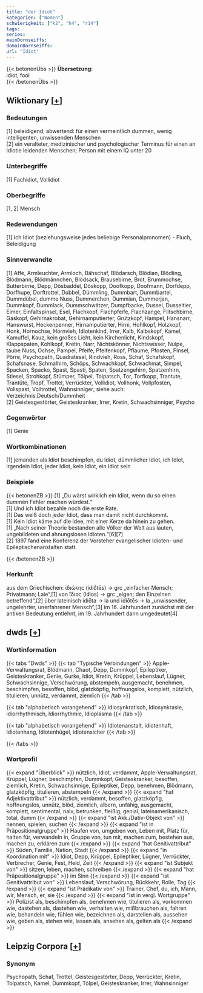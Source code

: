 ```yaml
---
title: "der Idiot"
kategorien: ["Nomen"]
schwierigkeit: ["k2", "h4", "r14"]
tags:
series:
mainDornseiffs:
domainDornseiffs:
url: "Idiot"
---
```


{{< betonenÜbs >}}
**Übersetzung:**  
idiot, fool  
{{< /betonenÜbs >}}

## Wiktionary [[+](https://de.wiktionary.org/wiki/Idiot)]

### Bedeutungen
[1] beleidigend, abwertend: für einen vermeintlich dummen, wenig intelligenten, unwissenden Menschen  
[2] ein veralteter, medizinischer und psychologischer Terminus für einen an Idiotie leidenden Menschen; Person mit einem IQ unter 20  

### Unterbegriffe
[1] Fachidiot, Vollidiot  

### Oberbegriffe
[1, 2] Mensch  

### Redewendungen
[1] Ich Idiot (beziehungsweise jedes beliebige Personalpronomen) - Fluch, Beleidigung  

### Sinnverwandte
[1] Affe, Armleuchter, Armloch, Bähschaf, Blödarsch, Blödian, Blödling, Blödmann, Blödmännchen, Blödsack, Brausebirne, Brot, Brummochse, Butterbirne, Depp, Dösbaddel, Döskopp, Doofkopp, Doofmann, Dorfdepp, Dorfhupe, Dorftrottel, Dubbel, Dümmling, Dummbart, Dummbartel, Dummdübel, dumme Nuss, Dummerchen, Dummian, Dummerjan, Dummkopf, Dummlack, Dummschwätzer, Dumpfbacke, Dussel, Dusseltier, Eimer, Einfaltspinsel, Esel, Flachkopf, Flachpfeife, Flachzange, Flitschbirne, Gaskopf, Gehirnakrobat, Gehirnamputierter, Grützkopf, Hampel, Hansnarr, Hanswurst, Heckenpenner, Hirnamputierter, Hirni, Hohlkopf, Holzkopf, Honk, Hornochse, Hornvieh, Idiotenkind, Irrer, Kalb, Kalbskopf, Kamel, Kamuffel, Kauz, kein großes Licht, kein Kirchenlicht, Kindskopf, Klappspaten, Kohlkopf, Kretin, Narr, Nichtskönner, Nichtswisser, Nulpe, taube Nuss, Ochse, Pampel, Pfeife, Pfeifenkopf, Pflaume, Pfosten, Pinsel, Pörre, Psychopath, Quadratesel, Rindvieh, Ross, Schaf, Schafskopf, Schafsnase, Schmalhirn, Schöps, Schwachkopf, Schwachmat, Simpel, Spacken, Spacko, Spast, Spasti, Spaten, Spatzengehirn, Spatzenhirn, Stiesel, Strohkopf, Stümper, Tölpel, Tolpatsch, Tor, Torfkopp, Trantute, Trantüte, Tropf, Trottel, Verrückter, Vollidiot, Vollhonk, Vollpfosten, Vollspast, Volltrottel, Wahnsinniger; siehe auch: Verzeichnis:Deutsch/Dummheit  
[2] Geistesgestörter, Geisteskranker, Irrer, Kretin, Schwachsinniger, Psycho  

### Gegenwörter
[1] Genie  

### Wortkombinationen
[1] jemanden als Idiot beschimpfen, du Idiot, dümmlicher Idiot, ich Idiot, irgendein Idiot, jeder Idiot, kein Idiot, ein Idiot sein  

### Beispiele
{{< betonenZB >}}
[1] „Du wärst wirklich ein Idiot, wenn du so einen dummen Fehler machen würdest.“  
[1] Und ich Idiot bezahle noch die erste Rate.  
[1] Das weiß doch jeder Idiot, dass man damit nicht durchkommt.  
[1] Kein Idiot käme auf die Idee, mit einer Kerze da hinein zu gehen.  
[1] „Nach seiner Theorie bestanden alle Völker der Welt aus lauten, ungebildeten und ahnungslosen Idioten.“[6][7]  
[2] 1897 fand eine Konferenz der Vorsteher evangelischer Idioten- und Epileptischenanstalten statt.  

{{< /betonenZB >}}
### Herkunft
aus dem Griechischen: ἰδιώτης (idiṓtēs) → grc  „einfacher Mensch; Privatmann; Laie“,[1] von ἴδιος (idios) → grc „eigen; den Einzelnen betreffend“,[2] über lateinisch idiōta → la und idiōtēs → la „unwissender, ungelehrter, unerfahrener Mensch“,[3] im 16. Jahrhundert zunächst mit der antiken Bedeutung entlehnt,  im 19.  Jahrhundert dann umgedeutet[4]  



## dwds [[+](https://www.dwds.de/wb/Idiot)]

### Wortinformation
{{< tabs "Dwds" >}}
{{< tab "Typische Verbindungen" >}}
Apple-Verwaltungsrat, Blödmann, Chaot, Depp, Dummkopf, Epileptiker, Geisteskranker, Genie, Gurke, Idiot, Kretin, Krüppel, Lebenslauf, Lügner, Schwachsinnige, Verschwörung, abstempeln, ausgemacht, benehmen, beschimpfen, besoffen, blöd, glatzköpfig, hoffnungslos, komplett, nützlich, titulieren, unnütz, verdammt, ziemlich
{{< /tab >}}

{{< tab "alphabetisch vorangehend" >}}
idiosynkratisch, Idiosynkrasie, idiorrhythmisch, Idiorrhythmie, Idioplasma
{{< /tab >}}

{{< tab "alphabetisch vorangehend" >}}
Idiotenanstalt, idiotenhaft, Idiotenhang, Idiotenhügel, idiotensicher
{{< /tab >}}

{{< /tabs >}}

### Wortprofil
{{< expand "Überblick" >}} nützlich, Idiot, verdammt, Apple-Verwaltungsrat, Krüppel, Lügner, beschimpfen, Dummkopf, Geisteskranker, besoffen, ziemlich, Kretin, Schwachsinnige, Epileptiker, Depp, benehmen, Blödmann, glatzköpfig, titulieren, abstempeln {{< /expand >}}
{{< expand "hat Adjektivattribut" >}} nützlich, verdammt, besoffen, glatzköpfig, hoffnungslos, unnütz, blöd, ziemlich, albern, unfähig, ausgemacht, komplett, sentimental, naiv, betrunken, fleißig, genial, lateinamerikanisch, total, dumm {{< /expand >}}
{{< expand "ist Akk./Dativ-Objekt von" >}} nennen, spielen, suchen {{< /expand >}}
{{< expand "ist in Präpositionalgruppe" >}} Haufen von, umgeben von, Leben mit, Platz für, halten für, verwandeln in, Gruppe von, tun mit, machen zum, bestehen aus, machen zu, erklären zum {{< /expand >}}
{{< expand "hat Genitivattribut" >}} Süden, Familie, Nation, Stadt {{< /expand >}}
{{< expand "in Koordination mit" >}} Idiot, Depp, Krüppel, Epileptiker, Lügner, Verrückter, Verbrecher, Genie, Fest, Held, Zeit {{< /expand >}}
{{< expand "ist Subjekt von" >}} sitzen, leben, machen, schreiben {{< /expand >}}
{{< expand "hat Präpositionalgruppe" >}} im Sinn {{< /expand >}}
{{< expand "ist Genitivattribut von" >}} Lebenslauf, Verschwörung, Rückkehr, Rolle, Tag {{< /expand >}}
{{< expand "ist Prädikativ von" >}} Trainer, Chef, du, ich, Mann, wir, Mensch, er, sie {{< /expand >}}
{{< expand "ist in vergl. Wortgruppe" >}} Polizist als, beschimpfen als, benehmen wie, titulieren als, vorkommen wie, dastehen als, dastehen wie, verhalten wie, mißbrauchen als, fahren wie, behandeln wie, fühlen wie, bezeichnen als, darstellen als, aussehen wie, geben als, stehen wie, lassen als, ansehen als, gelten als {{< /expand >}}

## Leipzig Corpora [[+](https://corpora.uni-leipzig.de/en/res?word=Idiot&corpusId=deu_newscrawl-public_2018)]


### Synonym
Psychopath, Schaf, Trottel, Geistesgestörter, Depp, Verrückter, Kretin, Tolpatsch, Kamel, Dummkopf, Tölpel, Geisteskranker, Irrer, Wahnsinniger

